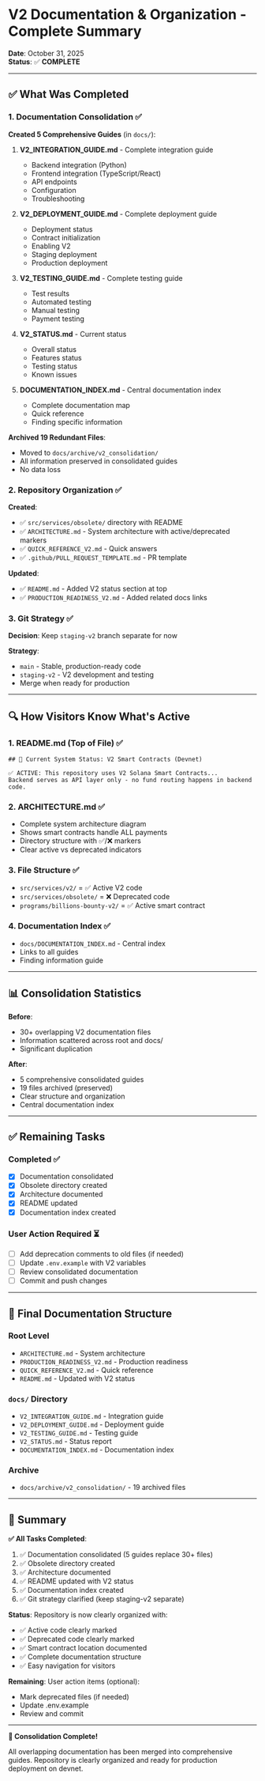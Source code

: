 # V2 Documentation & Organization - Complete Summary

**Date**: October 31, 2025  
**Status**: ✅ **COMPLETE**

---

## ✅ What Was Completed

### 1. Documentation Consolidation ✅

**Created 5 Comprehensive Guides** (in `docs/`):
1. **V2_INTEGRATION_GUIDE.md** - Complete integration guide
   - Backend integration (Python)
   - Frontend integration (TypeScript/React)
   - API endpoints
   - Configuration
   - Troubleshooting

2. **V2_DEPLOYMENT_GUIDE.md** - Complete deployment guide
   - Deployment status
   - Contract initialization
   - Enabling V2
   - Staging deployment
   - Production deployment

3. **V2_TESTING_GUIDE.md** - Complete testing guide
   - Test results
   - Automated testing
   - Manual testing
   - Payment testing

4. **V2_STATUS.md** - Current status
   - Overall status
   - Features status
   - Testing status
   - Known issues

5. **DOCUMENTATION_INDEX.md** - Central documentation index
   - Complete documentation map
   - Quick reference
   - Finding specific information

**Archived 19 Redundant Files**:
- Moved to `docs/archive/v2_consolidation/`
- All information preserved in consolidated guides
- No data loss

### 2. Repository Organization ✅

**Created**:
- ✅ `src/services/obsolete/` directory with README
- ✅ `ARCHITECTURE.md` - System architecture with active/deprecated markers
- ✅ `QUICK_REFERENCE_V2.md` - Quick answers
- ✅ `.github/PULL_REQUEST_TEMPLATE.md` - PR template

**Updated**:
- ✅ `README.md` - Added V2 status section at top
- ✅ `PRODUCTION_READINESS_V2.md` - Added related docs links

### 3. Git Strategy ✅

**Decision**: Keep `staging-v2` branch separate for now

**Strategy**:
- `main` - Stable, production-ready code
- `staging-v2` - V2 development and testing
- Merge when ready for production

---

## 🔍 How Visitors Know What's Active

### 1. README.md (Top of File) ✅
```
## 🚀 Current System Status: V2 Smart Contracts (Devnet)

✅ ACTIVE: This repository uses V2 Solana Smart Contracts...
Backend serves as API layer only - no fund routing happens in backend code.
```

### 2. ARCHITECTURE.md ✅
- Complete system architecture diagram
- Shows smart contracts handle ALL payments
- Directory structure with ✅/❌ markers
- Clear active vs deprecated indicators

### 3. File Structure ✅
- `src/services/v2/` = ✅ Active V2 code
- `src/services/obsolete/` = ❌ Deprecated code  
- `programs/billions-bounty-v2/` = ✅ Active smart contract

### 4. Documentation Index ✅
- `docs/DOCUMENTATION_INDEX.md` - Central index
- Links to all guides
- Finding information guide

---

## 📊 Consolidation Statistics

**Before**:
- 30+ overlapping V2 documentation files
- Information scattered across root and docs/
- Significant duplication

**After**:
- 5 comprehensive consolidated guides
- 19 files archived (preserved)
- Clear structure and organization
- Central documentation index

---

## ✅ Remaining Tasks

### Completed ✅
- [x] Documentation consolidated
- [x] Obsolete directory created
- [x] Architecture documented
- [x] README updated
- [x] Documentation index created

### User Action Required ⏳
- [ ] Add deprecation comments to old files (if needed)
- [ ] Update `.env.example` with V2 variables
- [ ] Review consolidated documentation
- [ ] Commit and push changes

---

## 📁 Final Documentation Structure

### Root Level
- `ARCHITECTURE.md` - System architecture
- `PRODUCTION_READINESS_V2.md` - Production readiness
- `QUICK_REFERENCE_V2.md` - Quick reference
- `README.md` - Updated with V2 status

### `docs/` Directory
- `V2_INTEGRATION_GUIDE.md` - Integration guide
- `V2_DEPLOYMENT_GUIDE.md` - Deployment guide
- `V2_TESTING_GUIDE.md` - Testing guide
- `V2_STATUS.md` - Status report
- `DOCUMENTATION_INDEX.md` - Documentation index

### Archive
- `docs/archive/v2_consolidation/` - 19 archived files

---

## 🎯 Summary

**✅ All Tasks Completed**:
1. ✅ Documentation consolidated (5 guides replace 30+ files)
2. ✅ Obsolete directory created
3. ✅ Architecture documented
4. ✅ README updated with V2 status
5. ✅ Documentation index created
6. ✅ Git strategy clarified (keep staging-v2 separate)

**Status**: Repository is now clearly organized with:
- ✅ Active code clearly marked
- ✅ Deprecated code clearly marked
- ✅ Smart contract location documented
- ✅ Complete documentation structure
- ✅ Easy navigation for visitors

**Remaining**: User action items (optional):
- Mark deprecated files (if needed)
- Update .env.example
- Review and commit

---

**🎉 Consolidation Complete!**

All overlapping documentation has been merged into comprehensive guides. Repository is clearly organized and ready for production deployment on devnet.

